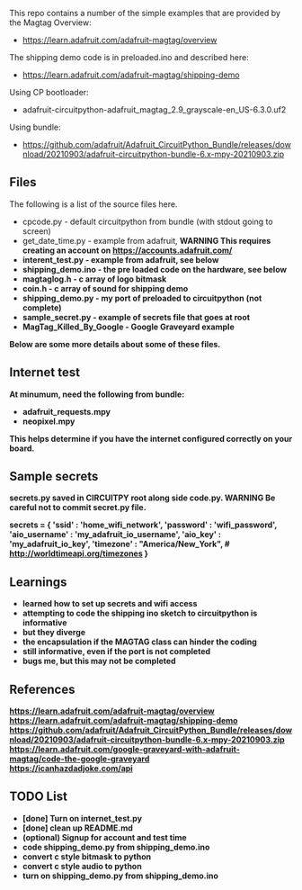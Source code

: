 
This repo contains a number of the simple examples that are provided by the
Magtag Overview:
- https://learn.adafruit.com/adafruit-magtag/overview


The shipping demo code is in preloaded.ino and described here:
- https://learn.adafruit.com/adafruit-magtag/shipping-demo


Using CP bootloader:
- adafruit-circuitpython-adafruit_magtag_2.9_grayscale-en_US-6.3.0.uf2

Using bundle:
- https://github.com/adafruit/Adafruit_CircuitPython_Bundle/releases/download/20210903/adafruit-circuitpython-bundle-6.x-mpy-20210903.zip

## Files

The following is a list of the source files here.

- cpcode.py - default circuitpython from bundle (with stdout going to screen)
- get_date_time.py - example from adafruit, <b>WARNING<b> This requires creating an account on https://accounts.adafruit.com/
- interent_test.py - example from adafruit, see below
- shipping_demo.ino - the pre loaded code on the hardware, see below
- magtaglog.h - c array of logo bitmask
- coin.h - c array of sound for shipping demo
- shipping_demo.py - my port of preloaded to circuitpython (not complete)
- sample_secret.py - example of secrets file that goes at root
- MagTag_Killed_By_Google - Google Graveyard example

Below are some more details about some of these files.
## Internet test

At minumum, need the following from bundle:

- adafruit_requests.mpy
- neopixel.mpy

This helps determine if you have the internet configured correctly on your board.

## Sample secrets

secrets.py saved in CIRCUITPY root along side code.py.  <b>WARNING<b> Be careful not to commit secret.py file.

secrets = {
    'ssid' : 'home_wifi_network',
    'password' : 'wifi_password',
    'aio_username' : 'my_adafruit_io_username',
    'aio_key' : 'my_adafruit_io_key',
    'timezone' : "America/New_York", # http://worldtimeapi.org/timezones
    }

## Learnings

- learned how to set up secrets and wifi access
- attempting to code the shipping ino sketch to circuitpython is informative
- but they diverge
- the encapsulation if the MAGTAG class can hinder the coding
- still informative, even if the port is not completed
- bugs me, but this may not be completed


## References

https://learn.adafruit.com/adafruit-magtag/overview<br>
https://learn.adafruit.com/adafruit-magtag/shipping-demo<br>
https://github.com/adafruit/Adafruit_CircuitPython_Bundle/releases/download/20210903/adafruit-circuitpython-bundle-6.x-mpy-20210903.zip<br>
https://learn.adafruit.com/google-graveyard-with-adafruit-magtag/code-the-google-graveyard<br>
https://icanhazdadjoke.com/api<br>

## TODO List

- [done] Turn on internet_test.py
- [done] clean up README.md
- (optional) Signup for account and test time
- code shipping_demo.py from shipping_demo.ino
- convert c style bitmask to python
- convert c style audio to python
- turn on shipping_demo.py from shipping_demo.ino





